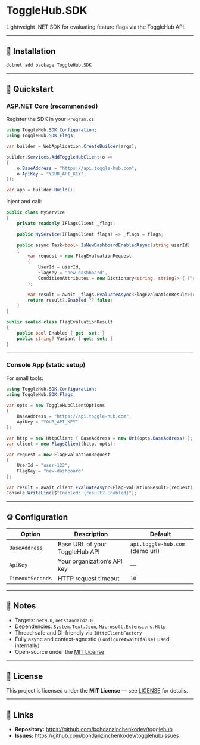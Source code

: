 # ToggleHub.SDK

Lightweight .NET SDK for evaluating feature flags via the ToggleHub API.

---

## 🧩 Installation

```bash
dotnet add package ToggleHub.SDK
```

---

## 🚀 Quickstart

### ASP.NET Core (recommended)

Register the SDK in your `Program.cs`:

```csharp
using ToggleHub.SDK.Configuration;
using ToggleHub.SDK.Flags;

var builder = WebApplication.CreateBuilder(args);

builder.Services.AddToggleHubClient(o =>
{
    o.BaseAddress = "https://api.toggle-hub.com";
    o.ApiKey = "YOUR_API_KEY";
});

var app = builder.Build();
```

Inject and call:

```csharp
public class MyService
{
    private readonly IFlagsClient _flags;

    public MyService(IFlagsClient flags) => _flags = flags;

    public async Task<bool> IsNewDashboardEnabledAsync(string userId)
    {
        var request = new FlagEvaluationRequest
        {
            UserId = userId,
            FlagKey = "new-dashboard",
            ConditionAttributes = new Dictionary<string, string?> { ["country"] = "CA" }
        };

        var result = await _flags.EvaluateAsync<FlagEvaluationResult>(request);
        return result?.Enabled ?? false;
    }
}

public sealed class FlagEvaluationResult
{
    public bool Enabled { get; set; }
    public string? Variant { get; set; }
}
```

---

### Console App (static setup)

For small tools:

```csharp
using ToggleHub.SDK.Configuration;
using ToggleHub.SDK.Flags;

var opts = new ToggleHubClientOptions
{
    BaseAddress = "https://api.toggle-hub.com",
    ApiKey = "YOUR_API_KEY"
};

var http = new HttpClient { BaseAddress = new Uri(opts.BaseAddress) };
var client = new FlagsClient(http, opts);

var request = new FlagEvaluationRequest
{
    UserId = "user-123",
    FlagKey = "new-dashboard"
};

var result = await client.EvaluateAsync<FlagEvaluationResult>(request);
Console.WriteLine($"Enabled: {result?.Enabled}");
```

---

## ⚙️ Configuration

| Option | Description | Default                       |
|--------|--------------|-------------------------------|
| `BaseAddress` | Base URL of your ToggleHub API | `api.toggle-hub.com` (demo url) |
| `ApiKey` | Your organization’s API key | —                             |
| `TimeoutSeconds` | HTTP request timeout | `10`                          |

---

## 🧠 Notes

- Targets: `net9.0`, `netstandard2.0`
- Dependencies: `System.Text.Json`, `Microsoft.Extensions.Http`
- Thread-safe and DI-friendly via `IHttpClientFactory`
- Fully async and context-agnostic (`ConfigureAwait(false)` used internally)
- Open-source under the [MIT License](./LICENSE)

---

## 🪪 License

This project is licensed under the **MIT License** — see [LICENSE](./LICENSE) for details.

---

## 🔗 Links

- **Repository:** https://github.com/bohdanzinchenkodev/togglehub
- **Issues:** https://github.com/bohdanzinchenkodev/togglehub/issues
